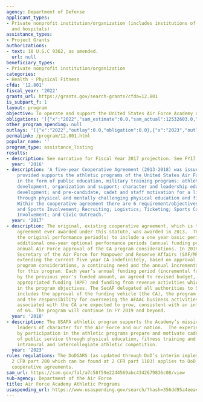 ```yaml
---
agency: Department of Defense
applicant_types:
- Private nonprofit institution/organization (includes institutions of higher education
  and hospitals)
assistance_types:
- Project Grants
authorizations:
- text: 10 U.S.C 9362, as amended.
  url: null
beneficiary_types:
- Private nonprofit institution/organization
categories:
- Health - Physical Fitness
cfda: '12.801'
fiscal_year: '2022'
grants_url: https://grants.gov/search-grants?cfda=12.801
is_subpart_f: 1
layout: program
objective: To operate and support the United States Air Force Academy athletic program.
obligations: '[{"x":"2022","sam_estimate":0.0,"sam_actual":12532603.0,"usa_spending_actual":13064345.0},{"x":"2023","sam_estimate":11500000.0,"sam_actual":0.0,"usa_spending_actual":12952835.0},{"x":"2024","sam_estimate":12000000.0,"sam_actual":0.0,"usa_spending_actual":13733601.0}]'
other_program_spending: null
outlays: '[{"x":"2022","outlay":0.0,"obligation":0.0},{"x":"2023","outlay":0.0,"obligation":0.0},{"x":"2024","outlay":0.0,"obligation":0.0}]'
permalink: /program/12.801.html
popular_name: ''
program_type: assistance_listing
results:
- description: See narrative for Fiscal Year 2017 projection. See FY17 narrative
  year: '2016'
- description: 'A five-year Cooperative Agreement (2013-2018) was issued and the funding
    provided supports the athletic programs of the United States Air Force Academy,
    in the form of public education, military training programs; athletic program
    development, organization and support; character and leadership education and
    development; and pre-candidate, cadet and staff motivation for a lifetime of service
    through physical and mentally challenging physical education and fitness programs.
    Within the cooperative agreement there are 6 requirement/objectives: Coaching
    and Sports Involvement; Recruiting; Logistics; Ticketing; Sports Conference Administration
    Involvement; and Civic Outreach.'
  year: '2017'
- description: The original, existing cooperative agreement, which is the only cooperative
    agreement ever awarded under this statute, was awarded in 2013.  The CA specified
    the original performance period(s) to include a one year basic period and four
    additional one-year optional performance periods (annual funding periods) with
    annual Air Force approval of the CA program considerations. In 2018, the Assistant
    Secretary of the Air Force for Manpower and Reserve Affairs (SAF/MR) approved
    extending the current five year CA indefinitely, based on approval of current
    program considerations, a continuing need and the annual incremental funding allocated
    for this program. Each year’s annual funding period (incremental funding) is determined
    by the previous year's funded amount, an agreed to revised budget, and available
    appropriated funding (APF) and funding from revenue activities which are assigned
    in the program objectives. The SecAF delegated all authorities to SAF/MR, which
    includes the approval of the funding vehicle (the CA), the program considerations,
    and the responsibility for overseeing the AFAAC business activities. APF amounts
    associated with the CA are expected to grow, consistent with an inflation average
    of 6%. The program will continue in FY 2019 and beyond.
  year: '2018'
- description: The USAFA athletic program supports the Academy’s mission to build
    leaders of character for the Air Force and our nation.  The experiences obtained
    by participation in the athletic programs prepare and motivate cadets for a lifetime
    of public service through physical education, fitness training and testing, and
    intramural and intercollegiate athletic competition.
  year: '2023'
rules_regulations: The DoDGARS (as updated through DoD’s interim implementation of
  2 CFR part 200 which can be found at 2 CFR part 1103) applies to DoD grants and
  cooperative agreements.
sam_url: https://sam.gov/fal/a7c58f59e2244569abc4342679836c08/view
sub-agency: Department of the Air Force
title: Air Force Academy Athletic Programs
usaspending_url: https://www.usaspending.gov/search/?hash=356dd95a4eeace270c7a921c85f6ec7a
---
```

